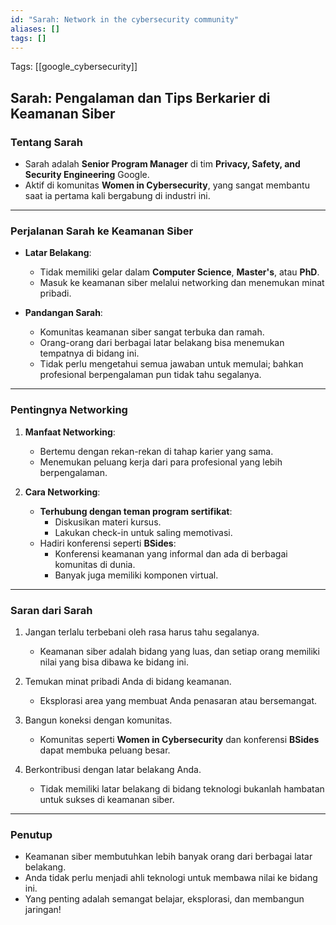 ```yaml
---
id: "Sarah: Network in the cybersecurity community"
aliases: []
tags: []
---
```


Tags: [[google_cybersecurity]]

## Sarah: Pengalaman dan Tips Berkarier di Keamanan Siber

### Tentang Sarah

- Sarah adalah **Senior Program Manager** di tim **Privacy, Safety, and Security Engineering** Google.
- Aktif di komunitas **Women in Cybersecurity**, yang sangat membantu saat ia pertama kali bergabung di industri ini.

---

### Perjalanan Sarah ke Keamanan Siber

- **Latar Belakang**:

  - Tidak memiliki gelar dalam **Computer Science**, **Master's**, atau **PhD**.
  - Masuk ke keamanan siber melalui networking dan menemukan minat pribadi.

- **Pandangan Sarah**:
  - Komunitas keamanan siber sangat terbuka dan ramah.
  - Orang-orang dari berbagai latar belakang bisa menemukan tempatnya di bidang ini.
  - Tidak perlu mengetahui semua jawaban untuk memulai; bahkan profesional berpengalaman pun tidak tahu segalanya.

---

### Pentingnya Networking

1. **Manfaat Networking**:

   - Bertemu dengan rekan-rekan di tahap karier yang sama.
   - Menemukan peluang kerja dari para profesional yang lebih berpengalaman.

2. **Cara Networking**:
   - **Terhubung dengan teman program sertifikat**:
     - Diskusikan materi kursus.
     - Lakukan check-in untuk saling memotivasi.
   - Hadiri konferensi seperti **BSides**:
     - Konferensi keamanan yang informal dan ada di berbagai komunitas di dunia.
     - Banyak juga memiliki komponen virtual.

---

### Saran dari Sarah

1. Jangan terlalu terbebani oleh rasa harus tahu segalanya.

   - Keamanan siber adalah bidang yang luas, dan setiap orang memiliki nilai yang bisa dibawa ke bidang ini.

2. Temukan minat pribadi Anda di bidang keamanan.

   - Eksplorasi area yang membuat Anda penasaran atau bersemangat.

3. Bangun koneksi dengan komunitas.

   - Komunitas seperti **Women in Cybersecurity** dan konferensi **BSides** dapat membuka peluang besar.

4. Berkontribusi dengan latar belakang Anda.
   - Tidak memiliki latar belakang di bidang teknologi bukanlah hambatan untuk sukses di keamanan siber.

---

### Penutup

- Keamanan siber membutuhkan lebih banyak orang dari berbagai latar belakang.
- Anda tidak perlu menjadi ahli teknologi untuk membawa nilai ke bidang ini.
- Yang penting adalah semangat belajar, eksplorasi, dan membangun jaringan!
